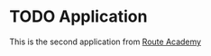 # TODO Application
This is the second application from [Route Academy](https://www.facebook.com/Routelearning)

